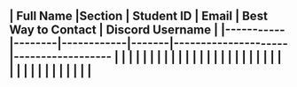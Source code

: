 | Full Name |Section | Student ID | Email | Best Way to Contact | Discord Username
|
|-----------|--------|------------|-------|---------------------|------------------
|
| | | | | |
|
| | | | | |
|
| | | | | |
|
| | | | | |
|
| | | | | |
|
---
